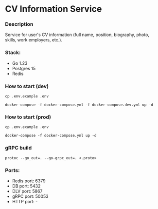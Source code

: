 # CV Information Service

### Description
Service for user's CV information (full name, position, biography, photo, skills, work employers, etc.).

### Stack:
- Go 1.23
- Postgres 15
- Redis

### How to start (dev)
```shell
cp .env.example .env
```

```shell
docker-compose -f docker-compose.yml -f docker-compose.dev.yml up -d
```

### How to start (prod)
```shell
cp .env.example .env
```

```shell
docker-compose -f docker-compose.yml up -d
```

### gRPC build
```shell
protoc --go_out=. --go-grpc_out=. <.proto>
```

### Ports:
- Redis port: 6379
- DB port: 5432
- DLV port: 5867
- gRPC port: 50053
- HTTP port: -